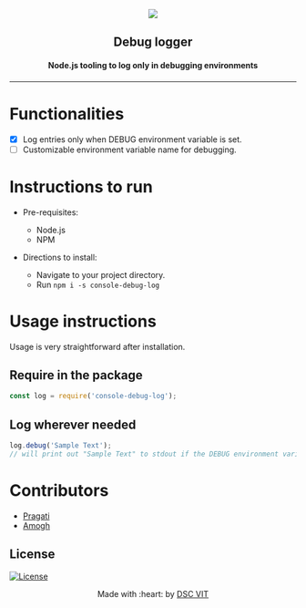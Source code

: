 <p align="center">
<a href="https://dscvit.com">
	<img src="https://user-images.githubusercontent.com/30529572/72455010-fb38d400-37e7-11ea-9c1e-8cdeb5f5906e.png" />
</a>
	<h2 align="center"> Debug logger </h2>
	<h4 align="center"> Node.js tooling to log only in debugging environments <h4>
</p>

--- 

# Functionalities
- [x] Log entries only when DEBUG environment variable is set.
- [ ] Customizable environment variable name for debugging.

# Instructions to run

* Pre-requisites:
	- Node.js
    - NPM

* Directions to install: 
    - Navigate to your project directory. 
	- Run `npm i -s console-debug-log`


# Usage instructions
Usage is very straightforward after installation.

## Require in the package
```js
const log = require('console-debug-log');
```

## Log wherever needed
```js
log.debug('Sample Text');
// will print out "Sample Text" to stdout if the DEBUG environment variable is set
```

# Contributors

* [ Pragati ](https://github.com/Pragati1610)
* [ Amogh ](https://github.com/ATechnoHazard)

## License

[![License](http://img.shields.io/:license-mit-blue.svg?style=flat-square)](http://badges.mit-license.org)

<p align="center">
	Made with :heart: by <a href="https://dscvit.com">DSC VIT</a>
</p>

